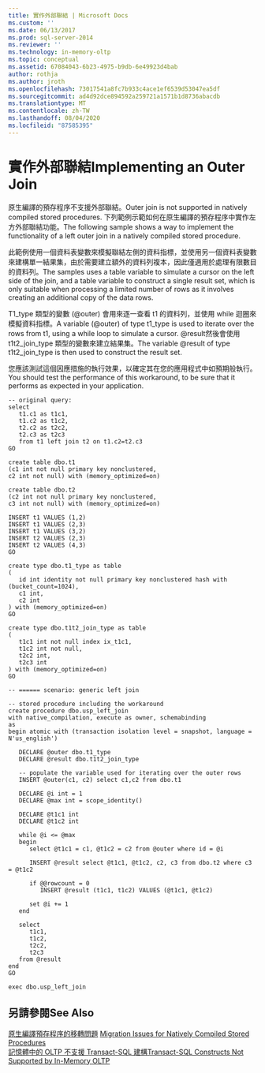```yaml
---
title: 實作外部聯結 | Microsoft Docs
ms.custom: ''
ms.date: 06/13/2017
ms.prod: sql-server-2014
ms.reviewer: ''
ms.technology: in-memory-oltp
ms.topic: conceptual
ms.assetid: 67084043-6b23-4975-b9db-6e49923d4bab
author: rothja
ms.author: jroth
ms.openlocfilehash: 73017541a8fc7b933c4ace1ef6539d53047ea5df
ms.sourcegitcommit: ad4d92dce894592a259721a1571b1d8736abacdb
ms.translationtype: MT
ms.contentlocale: zh-TW
ms.lasthandoff: 08/04/2020
ms.locfileid: "87585395"
---
```

# <a name="implementing-an-outer-join"></a><span data-ttu-id="6c873-102">實作外部聯結</span><span class="sxs-lookup"><span data-stu-id="6c873-102">Implementing an Outer Join</span></span>
  <span data-ttu-id="6c873-103">原生編譯的預存程序不支援外部聯結。</span><span class="sxs-lookup"><span data-stu-id="6c873-103">Outer join is not supported in natively compiled stored procedures.</span></span> <span data-ttu-id="6c873-104">下列範例示範如何在原生編譯的預存程序中實作左方外部聯結功能。</span><span class="sxs-lookup"><span data-stu-id="6c873-104">The following sample shows a way to implement the functionality of a left outer join in a natively compiled stored procedure.</span></span>  
  
 <span data-ttu-id="6c873-105">此範例使用一個資料表變數來模擬聯結左側的資料指標，並使用另一個資料表變數來建構單一結果集，由於需要建立額外的資料列複本，因此僅適用於處理有限數目的資料列。</span><span class="sxs-lookup"><span data-stu-id="6c873-105">The samples uses a table variable to simulate a cursor on the left side of the join, and a table variable to construct a single result set, which is only suitable when processing a limited number of rows as it involves creating an additional copy of the data rows.</span></span>  
  
 <span data-ttu-id="6c873-106">T1_type 類型的變數 (@outer) 會用來逐一查看 t1 的資料列，並使用 while 迴圈來模擬資料指標。</span><span class="sxs-lookup"><span data-stu-id="6c873-106">A variable (@outer) of type t1_type is used to iterate over the rows from t1, using a while loop to simulate a cursor.</span></span> <span data-ttu-id="6c873-107">@result然後會使用 t1t2_join_type 類型的變數來建立結果集。</span><span class="sxs-lookup"><span data-stu-id="6c873-107">The variable @result of type t1t2_join_type is then used to construct the result set.</span></span>  
  
 <span data-ttu-id="6c873-108">您應該測試這個因應措施的執行效果，以確定其在您的應用程式中如預期般執行。</span><span class="sxs-lookup"><span data-stu-id="6c873-108">You should test the performance of this workaround, to be sure that it performs as expected in your application.</span></span>  
  
```  
-- original query:  
select   
   t1.c1 as t1c1,  
   t1.c2 as t1c2,  
   t2.c2 as t2c2,  
   t2.c3 as t2c3  
   from t1 left join t2 on t1.c2=t2.c3  
GO  
  
create table dbo.t1  
(c1 int not null primary key nonclustered,  
c2 int not null) with (memory_optimized=on)  
  
create table dbo.t2  
(c2 int not null primary key nonclustered,  
c3 int not null) with (memory_optimized=on)  
  
INSERT t1 VALUES (1,2)  
INSERT t1 VALUES (2,3)  
INSERT t1 VALUES (3,2)  
INSERT t2 VALUES (2,3)  
INSERT t2 VALUES (4,3)  
GO  
  
create type dbo.t1_type as table  
(  
   id int identity not null primary key nonclustered hash with (bucket_count=1024),  
   c1 int,  
   c2 int  
) with (memory_optimized=on)  
GO  
  
create type dbo.t1t2_join_type as table  
(  
   t1c1 int not null index ix_t1c1,  
   t1c2 int not null,  
   t2c2 int,  
   t2c3 int  
) with (memory_optimized=on)  
GO  
  
-- ====== scenario: generic left join  
  
-- stored procedure including the workaround  
create procedure dbo.usp_left_join  
with native_compilation, execute as owner, schemabinding  
as  
begin atomic with (transaction isolation level = snapshot, language = N'us_english')  
  
   DECLARE @outer dbo.t1_type  
   DECLARE @result dbo.t1t2_join_type  
  
   -- populate the variable used for iterating over the outer rows  
   INSERT @outer(c1, c2) select c1,c2 from dbo.t1  
  
   DECLARE @i int = 1  
   DECLARE @max int = scope_identity()  
  
   DECLARE @t1c1 int  
   DECLARE @t1c2 int  
  
   while @i <= @max  
   begin     
      select @t1c1 = c1, @t1c2 = c2 from @outer where id = @i  
  
      INSERT @result select @t1c1, @t1c2, c2, c3 from dbo.t2 where c3 = @t1c2  
  
      if @@rowcount = 0   
         INSERT @result (t1c1, t1c2) VALUES (@t1c1, @t1c2)  
  
      set @i += 1  
   end  
  
   select   
      t1c1,  
      t1c2,  
      t2c2,  
      t2c3  
   from @result  
end  
GO  
  
exec dbo.usp_left_join  
```  
  
## <a name="see-also"></a><span data-ttu-id="6c873-109">另請參閱</span><span class="sxs-lookup"><span data-stu-id="6c873-109">See Also</span></span>  
 <span data-ttu-id="6c873-110">[原生編譯預存程序的移轉問題](migration-issues-for-natively-compiled-stored-procedures.md) </span><span class="sxs-lookup"><span data-stu-id="6c873-110">[Migration Issues for Natively Compiled Stored Procedures](migration-issues-for-natively-compiled-stored-procedures.md) </span></span>  
 [<span data-ttu-id="6c873-111">記憶體中的 OLTP 不支援 Transact-SQL 建構</span><span class="sxs-lookup"><span data-stu-id="6c873-111">Transact-SQL Constructs Not Supported by In-Memory OLTP</span></span>](transact-sql-constructs-not-supported-by-in-memory-oltp.md)  
  
  
